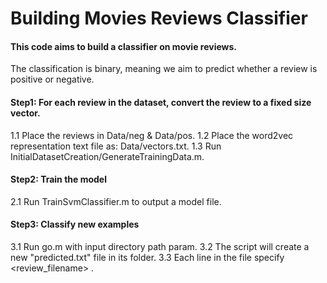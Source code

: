 # Building Movies Reviews Classifier

#### This code aims to build a classifier on movie reviews. ####
The classification is binary, meaning we aim to predict whether a review is positive or negative.


#### Step1: For each review in the dataset, convert the review to a fixed size vector. 
  1.1 Place the reviews in Data/neg & Data/pos.
  1.2 Place the word2vec representation text file as: Data/vectors.txt.
  1.3 Run InitialDatasetCreation/GenerateTrainingData.m.

#### Step2: Train the model  
  2.1 Run TrainSvmClassifier.m to output a model file.

#### Step3: Classify new examples
  3.1 Run go.m with input directory path param.
  3.2 The script will create a new "predicted.txt" file in its folder.
  3.3 Each line in the file specify <review_filename> <prediction>.
